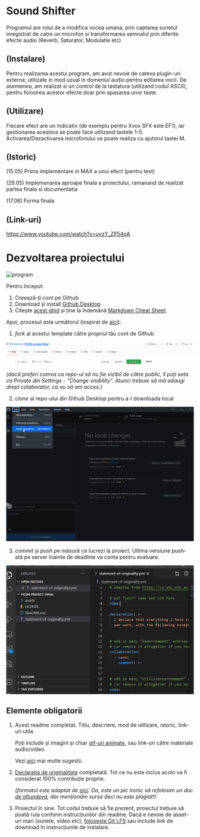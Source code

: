 #  Sound Shifter
Programul are rolul de a modifica vocea umana, prin captarea sunetul inregistrat de catre un microfon si transformarea semnalul prin diferite efecte audio (Reverb, Saturator, Modulatie etc)

## (Instalare)
Pentru realizarea acestui program, am avut nevoie de cateva plugin-uri externe, utilizate in mod uzual in domeniul audio pentru editarea vocii. De asemenea, am realizat si un control de la tastatura (utilizand codul ASCII), pentru folosirea acestor efecte doar prin apasarea unor taste.

## (Utilizare)
Fiecare efect are un indicativ (de exemplu pentru Xvox SFX este EF1), iar gestionarea acestora se poate face utilizand tastele 1-5.
Activarea/Dezactivarea microfonului se poate realiza cu ajutorul tastei M.

## (Istoric)

(15.05) Prima implementare in MAX a unui efect (pentru test) 

(29.05) Implemenarea aproape finala a proiectului, ramanand de realizat partea finala si documentatia

(17.06) Forma finala

## (Link-uri)
https://www.youtube.com/watch?v=uyzY_ZP54pA

# Dezvoltarea proiectului
![program](https://github.com/user-attachments/assets/1df8bd85-6664-49dc-9071-89c5bf321c73)

Pentru început:

1. Creează-ți cont pe Github
2. Download și install [Github Desktop](https://desktop.github.com/)
3. Citește [acest ghid](https://charlesmartin.com.au/blog/2020/08/09/student-project-repository) și ține la îndemână [Markdown Cheat Sheet](https://www.markdownguide.org/cheat-sheet).

Apoi, procesul este următorul (inspirat de [aici](https://cs.anu.edu.au/courses/comp1720/deliverables/05-major-project/#submission-process)):

1. *fork* al acestui template către propriul tău cont de Github

![](assets/fork.gif)

_(dacă preferi cumva ca repo-ul să nu fie vizibil de către public, îl poți seta ca Private din Settings - "Change visibility". Atunci trebuie să mă adaugi drept colaborator, ca eu să am acces.)_

2. *clone* al repo-ului din Github Desktop pentru a-l downloada local

![](assets/clone.gif)

3. *commit* și *push* pe măsură ce lucrezi la proiect. Ultima versiune push-ată pe server înainte de deadline va conta pentru evaluare.

![](assets/commit.gif)

## Elemente obligatorii

1. Acest readme completat. Titlu, descriere, mod de utilizare, istoric, link-uri utile.

   Poți include și imagini și chiar [gif-uri animate](https://www.screentogif.com/), sau link-uri către materiale audio/video.
   
   Vezi [aici](https://charlesmartin.com.au/blog/2020/08/09/student-project-repository) mai multe sugestii.

2. [Declarația de originalitate](statement-of-originality.yml) completată. Tot ce nu este inclus acolo va fi considerat 100% contribuție proprie.

    *(formatul este adaptat de [aici](https://gitlab.cecs.anu.edu.au/comp1720/2018/comp1720-2018-major-project/-/blob/master/statement-of-originality.yml). Da, este un pic ironic să refolosim un doc [de altundeva](https://cs.anu.edu.au/courses/comp1720/resources/faq/#how-do-i-fill-out-my-statement-of-originality), dar menționăm sursa deci nu este plagiat!)*

3. Proiectul în sine. Tot codul trebuie să fie prezent, proiectul trebuie să poată rula conform instrucțiunilor din readme. Dacă e nevoie de asset-uri mari (sunete, video etc), [folosește Git LFS](https://git-lfs.github.com/) sau include link de download în instrucțiunile de instalare.

